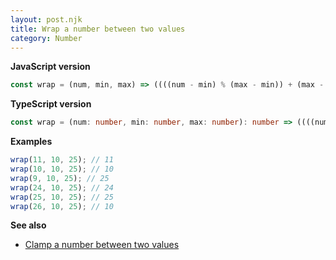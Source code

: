 ```yaml
---
layout: post.njk
title: Wrap a number between two values
category: Number
---
```


**JavaScript version**

```js
const wrap = (num, min, max) => ((((num - min) % (max - min)) + (max - min)) % (max - min)) + min;
```

**TypeScript version**

```ts
const wrap = (num: number, min: number, max: number): number => ((((num - min) % (max - min)) + (max - min)) % (max - min)) + min;
```

**Examples**

```js
wrap(11, 10, 25); // 11
wrap(10, 10, 25); // 10
wrap(9, 10, 25); // 25
wrap(24, 10, 25); // 24
wrap(25, 10, 25); // 25
wrap(26, 10, 25); // 10
```

**See also**

-   [Clamp a number between two values](/number/clamp-a-number-between-two-values)
